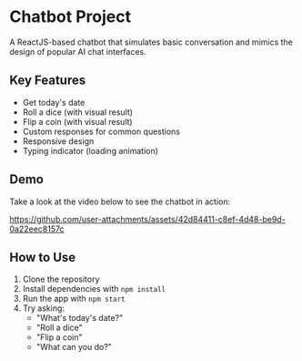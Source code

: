 # Chatbot Project

A ReactJS-based chatbot that simulates basic conversation and mimics the design of popular AI chat interfaces.

## Key Features

- Get today's date
- Roll a dice (with visual result)
- Flip a coin (with visual result)
- Custom responses for common questions
- Responsive design
- Typing indicator (loading animation)

## Demo

Take a look at the video below to see the chatbot in action:


https://github.com/user-attachments/assets/42d84411-c8ef-4d48-be9d-0a22eec8157c


## How to Use

1. Clone the repository
2. Install dependencies with `npm install`
3. Run the app with `npm start`
4. Try asking:
   - "What's today's date?"
   - "Roll a dice"
   - "Flip a coin"
   - "What can you do?"
